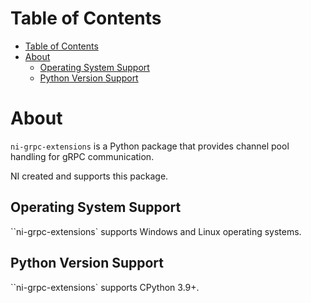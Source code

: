 # Table of Contents

- [Table of Contents](#table-of-contents)
- [About](#about)
  - [Operating System Support](#operating-system-support)
  - [Python Version Support](#python-version-support)

# About

`ni-grpc-extensions` is a Python package that provides channel pool handling for gRPC communication.

NI created and supports this package.

## Operating System Support

``ni-grpc-extensions` supports Windows and Linux operating systems.

## Python Version Support

``ni-grpc-extensions` supports CPython 3.9+.
